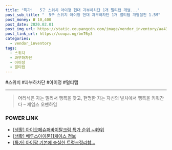 ```yaml
--- 
title: "특가!   5구 스위치 아이정 현대 과부하차단 1개 멀티탭 개별..." 
post_sub_title: "  5구 스위치 아이정 현대 과부하차단 1개 멀티탭 개별절전 1.5M" 
post_money: ₩ 10,400 
post_date: 2020.02.01 
post_img_url: https://static.coupangcdn.com/image/vendor_inventory/aa43/fdc7f7c3cf80216f7232a836042eefcda2b380d42b1e01d0962cb751a537.jpg 
post_link_url: https://coupa.ng/bnT6y3 
categories: 
  - vendor_inventory 
tags: 
  - 스위치 
  - 과부하차단 
  - 아이정 
  - 멀티탭 
--- 
```

  #스위치 #과부하차단 #아이정 #멀티탭 
<hr> 

> 어리석은 자는 멀리서 행복을 찾고, 현명한 자는 자신의 발치에서 행복을 키워간다  – 제임스 오펜하임 


### POWER LINK

* <a href="https://blog.naver.com/sakai111/221793219131" target="_blank"> [생활] 아이오페슈퍼바이탈크림 특가 순위 ~49위</a>
* <a href="https://blog.naver.com/sakai111/221758078730" target="_blank"> [생활] 베루스아이폰11케이스 정보 </a>
* <a href="https://blog.naver.com/an0733/221791781585" target="_blank">[특가] 아이팝 기본에 충실한 트렁크정리함...</a>
